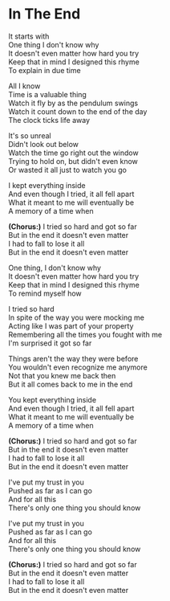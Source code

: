 ﻿In The End
==========

It starts with <br/>
One thing I don't know why <br/>
It doesn't even matter how hard you try <br/>
Keep that in mind I designed this rhyme <br/>
To explain in due time 

All I know <br/>
Time is a valuable thing <br/>
Watch it fly by as the pendulum swings <br/>
Watch it count down to the end of the day <br/>
The clock ticks life away 

It's so unreal <br/>
Didn't look out below <br/>
Watch the time go right out the window <br/>
Trying to hold on, but didn't even know <br/>
Or wasted it all just to watch you go

I kept everything inside <br/>
And even though I tried, it all fell apart <br/>
What it meant to me will eventually be <br/>
A memory of a time when

**(Chorus:)**
I tried so hard and got so far <br/>
But in the end it doesn't even matter <br/>
I had to fall to lose it all <br/>
But in the end it doesn't even matter 

One thing, I don't know why <br/>
It doesn't even matter how hard you try <br/>
Keep that in mind I designed this rhyme <br/>
To remind myself how 

I tried so hard <br/>
In spite of the way you were mocking me <br/>
Acting like I was part of your property <br/>
Remembering all the times you fought with me <br/>
I'm surprised it got so far

Things aren't the way they were before <br/>
You wouldn't even recognize me anymore <br/>
Not that you knew me back then <br/>
But it all comes back to me in the end

You kept everything inside <br/>
And even though I tried, it all fell apart <br/>
What it meant to me will eventually be <br/>
A memory of a time when

**(Chorus:)**
I tried so hard and got so far <br/>
But in the end it doesn't even matter <br/>
I had to fall to lose it all <br/>
But in the end it doesn't even matter

I've put my trust in you <br/>
Pushed as far as I can go <br/>
And for all this <br/>
There's only one thing you should know

I've put my trust in you <br/>
Pushed as far as I can go <br/>
And for all this <br/>
There's only one thing you should know

**(Chorus:)**
I tried so hard and got so far <br/>
But in the end it doesn't even matter <br/>
I had to fall to lose it all <br/>
But in the end it doesn't even matter
